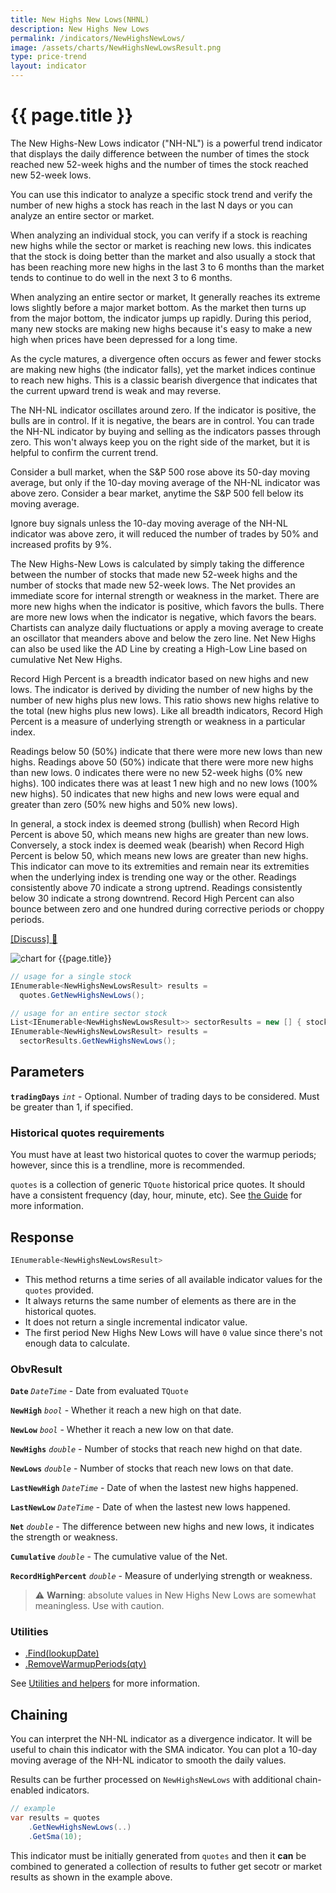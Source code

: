 ```yaml
---
title: New Highs New Lows(NHNL)
description: New Highs New Lows
permalink: /indicators/NewHighsNewLows/
image: /assets/charts/NewHighsNewLowsResult.png
type: price-trend
layout: indicator
---
```


# {{ page.title }}

The New Highs-New Lows indicator ("NH-NL") is a powerful trend indicator that displays the daily difference between the number of times the stock reached new 52-week highs and the number of times the stock reached new 52-week lows.

You can use this indicator to analyze a specific stock trend and verify the number of new highs a stock has reach in the last N days or you can analyze an entire sector or market.

When analyzing an individual stock, you can verify if a stock is reaching new highs while the sector or market is reaching new lows. this indicates that the stock is doing better than the market and also usually a stock that has been reaching more new highs in the last 3 to 6 months than the market tends to continue to do well in the next 3 to 6 months.

When analyzing an entire sector or market, It generally reaches its extreme lows slightly before a major market bottom. As the market then turns up from the major bottom, the indicator jumps up rapidly. During this period, many new stocks are making new highs because it's easy to make a new high when prices have been depressed for a long time.

As the cycle matures, a divergence often occurs as fewer and fewer stocks are making new highs (the indicator falls), yet the market indices continue to reach new highs. This is a classic bearish divergence that indicates that the current upward trend is weak and may reverse.

The NH-NL indicator oscillates around zero. If the indicator is positive, the bulls are in control. If it is negative, the bears are in control. You can trade the NH-NL indicator by buying and selling as the indicators passes through zero. This won't always keep you on the right side of the market, but it is helpful to confirm the current trend.

Consider a bull market, when the S&P 500 rose above its 50-day moving average, but only if the 10-day moving average of the NH-NL indicator was above zero. Consider a bear market, anytime the S&P 500 fell below its moving average.

Ignore buy signals unless the 10-day moving average of the NH-NL indicator was above zero, it will reduced the number of trades by 50% and increased profits by 9%.

The New Highs-New Lows is calculated by simply taking the difference between the number of stocks that made new 52-week highs and the number of stocks that made new 52-week lows. 
The Net provides an immediate score for internal strength or weakness in the market. There are more new highs when the indicator is positive, which favors the bulls. There are more new lows when the indicator is negative, which favors the bears. Chartists can analyze daily fluctuations or apply a moving average to create an oscillator that meanders above and below the zero line. Net New Highs can also be used like the AD Line by creating a High-Low Line based on cumulative Net New Highs.

Record High Percent is a breadth indicator based on new highs and new lows. The indicator is derived by dividing the number of new highs by the number of new highs plus new lows. This ratio shows new highs relative to the total (new highs plus new lows). Like all breadth indicators, Record High Percent is a measure of underlying strength or weakness in a particular index.

Readings below 50 (50%) indicate that there were more new lows than new highs. Readings above 50 (50%) indicate that there were more new highs than new lows. 0 indicates there were no new 52-week highs (0% new highs). 100 indicates there was at least 1 new high and no new lows (100% new highs). 50 indicates that new highs and new lows were equal and greater than zero (50% new highs and 50% new lows).

In general, a stock index is deemed strong (bullish) when Record High Percent is above 50, which means new highs are greater than new lows. Conversely, a stock index is deemed weak (bearish) when Record High Percent is below 50, which means new lows are greater than new highs. This indicator can move to its extremities and remain near its extremities when the underlying index is trending one way or the other. Readings consistently above 70 indicate a strong uptrend. Readings consistently below 30 indicate a strong downtrend. Record High Percent can also bounce between zero and one hundred during corrective periods or choppy periods.

[[Discuss] :speech_balloon:]({{site.github.repository_url}}/discussions/??? "Community discussion about this indicator")

![chart for {{page.title}}]({{site.baseurl}}{{page.image}})

```csharp
// usage for a single stock
IEnumerable<NewHighsNewLowsResult> results =
  quotes.GetNewHighsNewLows();

// usage for an entire sector stock
List<IEnumerable<NewHighsNewLowsResult>> sectorResults = new [] { stock1.GetNewHighsNewLows(), stock2.GetNewHighsNewLows(), stock3.GetNewHighsNewLows() ...  };
IEnumerable<NewHighsNewLowsResult> results =
  sectorResults.GetNewHighsNewLows();
```

## Parameters

**`tradingDays`** _`int`_ - Optional.  Number of trading days to be considered.  Must be greater than 1, if specified.

### Historical quotes requirements

You must have at least two historical quotes to cover the warmup periods; however, since this is a trendline, more is recommended.

`quotes` is a collection of generic `TQuote` historical price quotes.  It should have a consistent frequency (day, hour, minute, etc).  See [the Guide]({{site.baseurl}}/guide/#historical-quotes) for more information.

## Response

```csharp
IEnumerable<NewHighsNewLowsResult>
```

- This method returns a time series of all available indicator values for the `quotes` provided.
- It always returns the same number of elements as there are in the historical quotes.
- It does not return a single incremental indicator value.
- The first period New Highs New Lows will have `0` value since there's not enough data to calculate.

### ObvResult

**`Date`** _`DateTime`_ - Date from evaluated `TQuote`

**`NewHigh`** _`bool`_ - Whether it reach a new high on that date.

**`NewLow`** _`bool`_ - Whether it reach a new low on that date.

**`NewHighs`** _`double`_ - Number of stocks that reach new highd on that date.

**`NewLows`** _`double`_ - Number of stocks that reach new lows on that date.

**`LastNewHigh`** _`DateTime`_ - Date of when the lastest new highs happened.

**`LastNewLow`** _`DateTime`_ - Date of when the lastest new lows happened.

**`Net`** _`double`_ - The difference between new highs and new lows, it indicates the strength or weakness.

**`Cumulative`** _`double`_ - The cumulative value of the Net.

**`RecordHighPercent`** _`double`_ - Measure of underlying strength or weakness.

> :warning: **Warning**: absolute values in New Highs New Lows are somewhat meaningless. Use with caution.

### Utilities

- [.Find(lookupDate)]({{site.baseurl}}/utilities#find-indicator-result-by-date)
- [.RemoveWarmupPeriods(qty)]({{site.baseurl}}/utilities#remove-warmup-periods)

See [Utilities and helpers]({{site.baseurl}}/utilities#utilities-for-indicator-results) for more information.

## Chaining

You can interpret the NH-NL indicator as a divergence indicator. It will be useful to chain this indicator with the SMA indicator. You can plot a 10-day moving average of the NH-NL indicator to smooth the daily values.

Results can be further processed on `NewHighsNewLows` with additional chain-enabled indicators.

```csharp
// example
var results = quotes
    .GetNewHighsNewLows(..)
    .GetSma(10);
```

This indicator must be initially generated from `quotes` and then it **can** be combined to generated a collection of results to futher get secotr or market results as shown in the example above.

